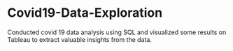 # Covid19-Data-Exploration
Conducted covid 19 data analysis using SQL and visualized some results on Tableau to extract valuable insights from the data.
